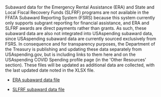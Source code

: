 Subaward data for the Emergency Rental Assistance (ERA) and State
and Local Fiscal Recovery Funds (SLFRF) programs are not available
in the FFATA Subaward Reporting System (FSRS) because this system 
currently only supports subgrant reporting for financial assistance, 
and ERA and SLFRF awards are direct payments rather than grants. 
As such, these subaward data are also not integrated into 
USAspending subaward data, since USAspending subaward data are 
currently sourced exclusively from FSRS. In consequence and for 
transparency purposes, the Department of the Treasury is publishing 
and updating these data separately from USAspending.gov, but is 
including links to them here and on the USAspending COVID Spending 
profile page (in the 'Other Resources' section). These files will be 
updated as additional data are collected, with the last updated date 
noted in the XLSX file.

-   [ERA subaward data
    file](https://home.treasury.gov/system/files/136/ERA-Subawards-USASpending-File.xlsx)

-   [SLFRF subaward data
    file](https://home.treasury.gov/system/files/136/SLFRF-Subaward-USASpending-File.xlsx)